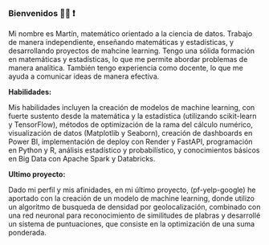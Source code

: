### Bienvenidos  🧑‍💻 ❗

Mi nombre es Martín, matemático orientado a la ciencia de datos. Trabajo de manera independiente, enseñando matemáticas y estadísticas, y desarrollando proyectos de mahcine learning. Tengo una sólida formación en matemáticas y estadísticas, lo que me permite abordar problemas de manera analítica. También tengo experiencia como docente, lo que me ayuda a comunicar ideas de manera efectiva.

**Habilidades:**

Mis habilidades incluyen la creación de modelos de machine learning, con fuerte sustento desde la matemática y la estadística (utilizando scikit-learn y TensorFlow), métodos de optimización de la rama del cálculo numérico, visualización de datos (Matplotlib y Seaborn), creación de dashboards en Power BI, implementación de deploy con Render y FastAPI, programación en Python y R, análisis estadístico y probabilístico, y conocimientos básicos en Big Data con Apache Spark y Databricks.

**Ultimo proyecto:**

Dado mi perfil y mis afinidades, en mi último proyecto, (pf-yelp-google) he aportado con la creación de un modelo de machine learning, donde utilizo un algoritmo de busqueda de densidad por geolocalización, combinado con una red neuronal para reconocimiento de similitudes de plabras y desarrollé un sistema de puntuaciones, que consiste en la optimización de una suma ponderada.
